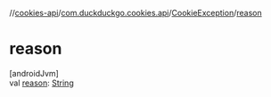 //[cookies-api](../../../index.md)/[com.duckduckgo.cookies.api](../index.md)/[CookieException](index.md)/[reason](reason.md)

# reason

[androidJvm]\
val [reason](reason.md): [String](https://kotlinlang.org/api/latest/jvm/stdlib/kotlin/-string/index.html)
